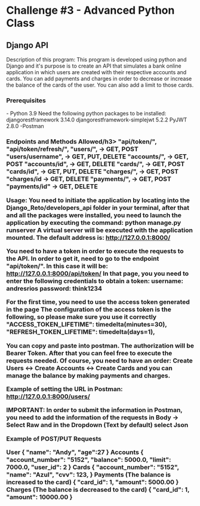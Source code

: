<h1>Challenge #3 - Advanced Python Class</h1>
<h2>Django API</h2>

Description of this program: This program is developed using python and Django and it's purpose is to create an API that simulates a bank online application in which users are created with their respective accounts and cards. 
You can add payments and charges in order to decrease or increase the balance of the cards of the user. You can also add a limit to those cards.

<h3>Prerequisites</h3>
- Python 3.9
Need the following python packages to be installed:
djangorestframework 3.14.0
djangorestframework-simplejwt 5.2.2
PyJWT 2.8.0
-Postman

<h3>Endpoints and Methods Allowed/h3>
    "api/token/", 
    "api/token/refresh/",
    "users/", -> GET, POST
    "users/username", -> GET, PUT, DELETE
    "accounts/", -> GET, POST
    "accounts/id", -> GET, DELETE
    "cards/", -> GET, POST
    "cards/id",  -> GET, PUT, DELETE
    "charges/", -> GET, POST
    "charges/id -> GET, DELETE
    "payments/", -> GET, POST
    "payments/id" -> GET, DELETE

Usage:
You need to initiate the application by locating into the Django_Reto/developers_api folder in your terminal, after that and all the packages were installed, you need to launch the application by executing the command:
python manage.py runserver
A virtual server will be executed with the application mounted. The default address is:
http://127.0.0.1:8000/

You need to have a token in order to execute the requests to the API. In order to get it, need to go to the endpoint "api/token/". In this case it will be: http://127.0.0.1:8000/api/token/
In that page, you you need to enter the following credentials to obtain a token:
username: andresrios
password: think1234

For the first time, you need to use the access token generated in the page
The configuration of the access token is the following, so please make sure you use it correctly
    "ACCESS_TOKEN_LIFETIME": timedelta(minutes=30),
    "REFRESH_TOKEN_LIFETIME": timedelta(days=1),

You can copy and paste into postman. The authorization will be Bearer Token. After that you can feel free to execute the requests needed. Of course, you need to have an order: Create Users <-> Create Accounts <-> Create Cards and you can manage the balance by making payments and charges.

Example of setting the URL in Postman:
http://127.0.0.1:8000/users/

IMPORTANT: In order to submit the information in Postman, you need to add the information of the requests in Body -> Select Raw and in the Dropdown (Text by default) select Json

Example of POST/PUT Requests

User 
{
"name": "Andy",
"age":27
}
Accounts
{
        "account_number": "5152",
        "balance": 5000.0,
        "limit": 7000.0,
        "user_id": 2
    }
Cards
{
        "account_number": "5152",
        "name": "Azul",
        "cvv": 123,
    }
Payments (The balance is increased to the card)
{
        "card_id": 1,
        "amount": 5000.00
    }
Charges (The balance is decreased to the card)
{
        "card_id": 1,
        "amount": 10000.00
    }
